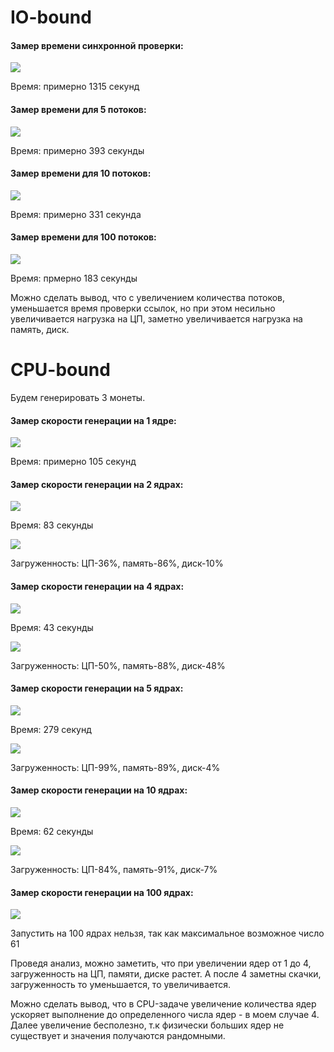# IO-bound

#### Замер времени синхронной проверки:

![](https://github.com/alyonafilyaeva/multi-task-at-18/blob/main/screens/1_run.jpg)

Время: примерно 1315 секунд

#### Замер времени для 5 потоков: 

![](https://github.com/alyonafilyaeva/multi-task-at-18/blob/main/screens/5_run.jpg)

Время: примерно 393 секунды

#### Замер времени для 10 потоков: 

![](https://github.com/alyonafilyaeva/multi-task-at-18/blob/main/screens/10_run.jpg)

Время: примерно 331 секунда

#### Замер времени для 100 потоков:

![](https://github.com/alyonafilyaeva/multi-task-at-18/blob/main/screens/100_run.jpg)

Время: прмерно 183 секунды

Можно сделать вывод, что с увеличением количества потоков, уменьшается время проверки ссылок, но при этом несильно увеличивается нагрузка на ЦП, заметно увеличивается нагрузка на память, диск.

# CPU-bound

Будем генерировать 3 монеты.

#### Замер скорости генерации на 1 ядре:

![](https://github.com/alyonafilyaeva/multi-task-at-18/blob/main/screens/1_process.jpg)

Время: примерно 105 секунд

#### Замер скорости генерации на 2 ядрах:

![](https://github.com/alyonafilyaeva/multi-task-at-18/blob/main/screens/2_process.jpg)

Время: 83 секунды

![](https://github.com/alyonafilyaeva/multi-task-at-18/blob/main/screens/2_process_dis.jpg)

Загруженность: ЦП-36%, память-86%, диск-10%

#### Замер скорости генерации на 4 ядрах:

![](https://github.com/alyonafilyaeva/multi-task-at-18/blob/main/screens/4_process.jpg)

Время: 43 секунды

![](https://github.com/alyonafilyaeva/multi-task-at-18/blob/main/screens/4_process_dis.jpg)

Загруженность: ЦП-50%, память-88%, диск-48%

#### Замер скорости генерации на 5 ядрах:

![](https://github.com/alyonafilyaeva/multi-task-at-18/blob/main/screens/5_process.jpg)

Время: 279 секунд

![](https://github.com/alyonafilyaeva/multi-task-at-18/blob/main/screens/5_process_dis.jpg)

Загруженность: ЦП-99%, память-89%, диск-4%


#### Замер скорости генерации на 10 ядрах:

![](https://github.com/alyonafilyaeva/multi-task-at-18/blob/main/screens/10_process.jpg)

Время: 62 секунды

![](https://github.com/alyonafilyaeva/multi-task-at-18/blob/main/screens/10_process_dis.jpg)

Загруженность: ЦП-84%, память-91%, диск-7%

#### Замер скорости генерации на 100 ядрах:

![](https://github.com/alyonafilyaeva/multi-task-at-18/blob/main/screens/100_process.jpg)

Запустить на 100 ядрах нельзя, так как максимальное возможное число 61

Проведя анализ, можно заметить, что при увеличении ядер от 1 до 4, загруженность на ЦП, памяти, диске растет. А после 4 заметны скачки, загруженность то уменьшается, то увеличивается.

Можно сделать вывод, что в CPU-задаче увеличение количества ядер ускоряет выполнение до определенного числа ядер - в моем случае 4. Далее увеличение бесполезно, т.к физически больших ядер не существует и значения получаются рандомными. 
